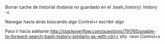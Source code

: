 Borrar cache de historial (todavía no guardado en el .bash_history):
history -c

Navegar hacia atrás búscando algo
Control+r escribir algo

Para ir hacia adelante http://stackoverflow.com/questions/791765/unable-to-forward-search-bash-history-similarly-as-with-ctrl-r
stty -ixon
Control+s
